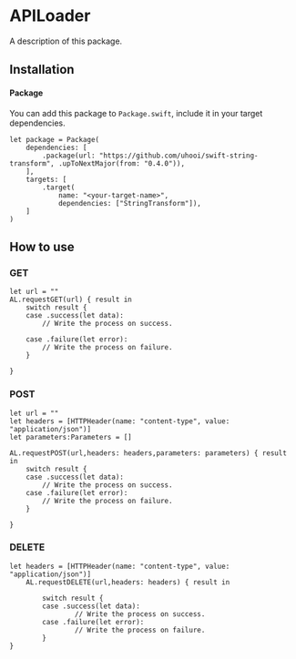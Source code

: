 # APILoader

A description of this package.

## Installation
#### Package
You can add this package to `Package.swift`, include it in your target dependencies.
```
let package = Package(
    dependencies: [
        .package(url: "https://github.com/uhooi/swift-string-transform", .upToNextMajor(from: "0.4.0")),
    ],
    targets: [
        .target(
            name: "<your-target-name>",
            dependencies: ["StringTransform"]),
    ]
)
```
## How to use 

### GET
``` 
let url = ""
AL.requestGET(url) { result in
    switch result {
    case .success(let data):
        // Write the process on success.
        
    case .failure(let error):
        // Write the process on failure.
    }

}
``` 
### POST
```
let url = ""
let headers = [HTTPHeader(name: "content-type", value: "application/json")]
let parameters:Parameters = []

AL.requestPOST(url,headers: headers,parameters: parameters) { result in
    switch result {
    case .success(let data):
        // Write the process on success.
    case .failure(let error):
        // Write the process on failure.
    }
            
}
```

### DELETE
```
let headers = [HTTPHeader(name: "content-type", value: "application/json")]
    AL.requestDELETE(url,headers: headers) { result in
            
        switch result {
        case .success(let data):
                // Write the process on success.
        case .failure(let error):
                // Write the process on failure.
        }           
}
```

